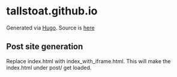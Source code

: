 # tallstoat.github.io

Generated via [Hugo](http://gohugo.io/). Source is [here](https://github.com/tallstoat/blogsource)

## Post site generation 

Replace index.html with index_with_iframe.html. This will make the index.html under post/ get loaded.
